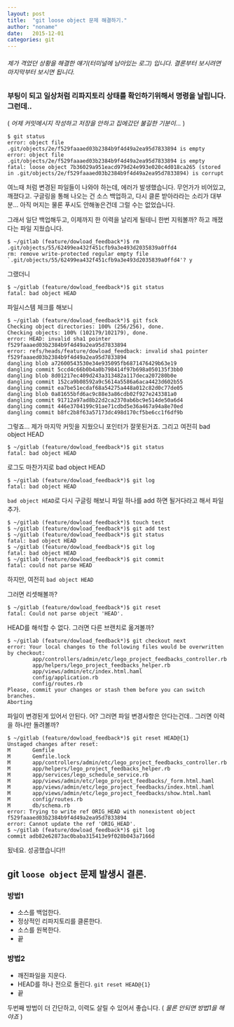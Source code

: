 ```yaml
---
layout: post
title:  "git loose object 문제 해결하기."
author: "noname"
date:   2015-12-01
categories: git
---
```


###### 제가 격었던 상황을 해결한 얘기(터미널에 남아있는 로그) 입니다. 결론부터 보시려면 마지막부터 보시면 됩니다.

### 부팅이 되고 일상처럼 리파지토리 상태를 확인하기위해서 명령을 날립니다. 그런데..
( *어제 커밋메시지 작성하고 저장을 안하고 집에갔던 불길한 기분이...* )
```shell
$ git status
error: object file .git/objects/2e/f529faaaed03b2384b9f4d49a2ea95d7833894 is empty
error: object file .git/objects/2e/f529faaaed03b2384b9f4d49a2ea95d7833894 is empty
fatal: loose object 7b36029a951eacd979d24e993e020c4d018ca265 (stored in .git/objects/2e/f529faaaed03b2384b9f4d49a2ea95d7833894) is corrupt

```
여느때 처럼 변경된 파일들이 나와야 하는데, 에러가 발생했습니다. 무언가가 비어있고, 깨졌다고.
구글링을 통해 나오는 건 소스 백업하고, 다시 클론 받아라라는 소리가 대부분... 아직 머지는 물론 푸시도 안해놓은건데 그럴 수는 없었습니다.

그래서 일단 백업해두고, 이제까지 한 이력을 날리게 될테니 한번 지워볼까? 하고
깨졌다는 파일 지웠습니다.
```
$ ~/gitlab (feature/dowload_feedback*)$ rm .git/objects/55/62499ea432f451cfb9a3e493d2035839a0ffd4
rm: remove write-protected regular empty file `.git/objects/55/62499ea432f451cfb9a3e493d2035839a0ffd4'? y

```

그랬더니
```
$ ~/gitlab (feature/dowload_feedback*)$ git status
fatal: bad object HEAD
```

파일시스템 체크를 해보니
```
$ ~/gitlab (feature/dowload_feedback*)$ git fsck
Checking object directories: 100% (256/256), done.
Checking objects: 100% (102179/102179), done.
error: HEAD: invalid sha1 pointer f529faaaed03b2384b9f4d49a2ea95d7833894
error: refs/heads/feature/dowload_feedback: invalid sha1 pointer f529faaaed03b2384b9f4d49a2ea95d7833894
dangling blob a72600543530e34e935095fb6871476429b63e19
dangling commit 5ccd4c66b0b4a0b798414f97b698a050135f3bb0
dangling blob 8d01217ec409d243a313482a117deca207280b0e
dangling commit 152ca9b08592a9c5614a5586a6aca4423d602b55
dangling commit ea7be51ecdaf68a54275a448a012c82d0c77de05
dangling blob 0a81655bfd6ac9c88e3a86cdb02f927e243381a0
dangling commit 91712a97ad8b22d2ca2370ab6bc9e514de50a6d4
dangling commit 446e3704199c91ae71cdbd5e36a467a94a8e70ed
dangling commit b8fc2b8f63a57173dc498d170cf5be6cc1f6df9b
```
그렇죠... 제가 마지막 커밋을 지웠으니 포인터가 잘못된거죠.
그리고 여전히 bad object HEAD
```
$ ~/gitlab (feature/dowload_feedback*)$ git status
fatal: bad object HEAD
```
로그도 마찬가지로 bad object HEAD
```
$ ~/gitlab (feature/dowload_feedback*)$ git log
fatal: bad object HEAD
```

`bad object HEAD`로 다시 구글링 해보니 파일 하나를 add 하면 될거다라고 해서 파일 추가.
```
$ ~/gitlab (feature/dowload_feedback*)$ touch test
$ ~/gitlab (feature/dowload_feedback*)$ git add test
$ ~/gitlab (feature/dowload_feedback*)$ git status
fatal: bad object HEAD
$ ~/gitlab (feature/dowload_feedback*)$ git log
fatal: bad object HEAD
$ ~/gitlab (feature/dowload_feedback*)$ git commit
fatal: could not parse HEAD
```
하지만, 여전히 `bad object HEAD`

그러면 리셋해볼까?
```
$ ~/gitlab (feature/dowload_feedback*)$ git reset
fatal: Could not parse object 'HEAD'.
```
HEAD를 해석할 수 없다.
그러면 다른 브랜치로 옮겨볼까?
```
$ ~/gitlab (feature/dowload_feedback*)$ git checkout next
error: Your local changes to the following files would be overwritten by checkout:
        app/controllers/admin/etc/lego_project_feedbacks_controller.rb
        app/helpers/lego_project_feedbacks_helper.rb
        app/views/admin/etc/index.html.haml
        config/application.rb
        config/routes.rb
Please, commit your changes or stash them before you can switch branches.
Aborting

```
파일이 변경된게 있어서 안된다. 어?
그러면 파일 변경사항은 안다는건데.. 그러면 이력을 하나만 돌려볼까?

```
$ ~/gitlab (feature/dowload_feedback*)$ git reset HEAD@{1}
Unstaged changes after reset:
M       Gemfile
M       Gemfile.lock
M       app/controllers/admin/etc/lego_project_feedbacks_controller.rb
M       app/helpers/lego_project_feedbacks_helper.rb
M       app/services/lego_schedule_service.rb
M       app/views/admin/etc/lego_project_feedbacks/_form.html.haml
M       app/views/admin/etc/lego_project_feedbacks/index.html.haml
M       app/views/admin/etc/lego_project_feedbacks/show.html.haml
M       config/routes.rb
M       db/schema.rb
error: Trying to write ref ORIG_HEAD with nonexistent object f529faaaed03b2384b9f4d49a2ea95d7833894
error: Cannot update the ref 'ORIG_HEAD'.
$ ~/gitlab (feature/dowload_feedback*)$ git log
commit adb82e62873ac0baba315413e9f028b043a7166d

```
됬네요. 성공했습니다!!


## git `loose object` 문제 발생시 결론.
### 방법1
- 소스를 백업한다.
- 정상적인 리파지토리를 클론한다.
- 소스를 원복한다.
- 끝

### 방법2
- 깨진파일을 지운다.
- HEAD를 하나 전으로 돌린다. `git reset HEAD@{1}`
- 끝

두번째 방법이 더 간단하고, 이력도 살릴 수 있어서 좋습니다. ( *물론 안되면 방법1을 해야죠* )
